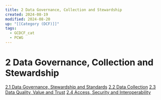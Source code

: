 ```yaml
---
title: 2 Data Governance, Collection and Stewardship
created: 2024-08-19
modified: 2024-08-20
up: "[[Category (DCF)]]"
tags:
  - GCDCF_cat
  - PCWG
---
```

# 2 Data Governance, Collection and Stewardship
[2.1 Data Governance, Stewardship and Standards](./2.1%20Data%20Governance,%20Stewardship%20and%20Standards.md)
[2.2 Data Collection](./2.2%20Data%20Collection.md)
[2.3 Data Quality, Value and Trust](./2.3%20Data%20Quality,%20Value%20and%20Trust.md)
[2.4 Access, Security and Interoperability](./2.4%20Access,%20Security%20and%20Interoperability.md)
